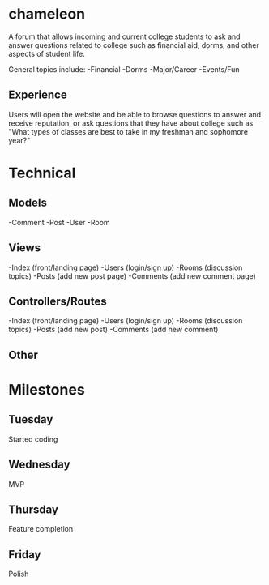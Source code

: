 # chameleon

A forum that allows incoming and current college students to ask and answer questions related to college such as financial aid, dorms, and other aspects of student life.

General topics include:
-Financial
-Dorms
-Major/Career 
-Events/Fun

## Experience
Users will open the website and be able to browse questions to answer and receive reputation, or ask questions that they have about college such as "What types of classes are best to take in my freshman and sophomore year?"

# Technical
## Models
-Comment
-Post
-User
-Room

## Views
-Index (front/landing page)
-Users (login/sign up)
-Rooms (discussion topics)
-Posts (add new post page)
-Comments (add new comment page)

## Controllers/Routes
-Index (front/landing page)
-Users (login/sign up)
-Rooms (discussion topics)
-Posts (add new post)
-Comments (add new comment)

## Other

# Milestones
## Tuesday
Started coding
## Wednesday
MVP
## Thursday
Feature completion
## Friday
Polish
